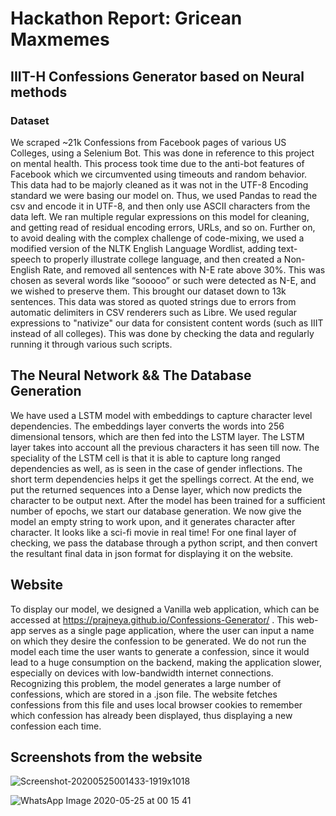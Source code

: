 # Hackathon Report: Gricean Maxmemes

## IIIT-H Confessions Generator based on Neural methods

### Dataset

We scraped ~21k Confessions from Facebook pages of various US Colleges, using a Selenium Bot. This was done in reference to this project on mental health. This process took time due to the anti-bot features of Facebook which we circumvented using timeouts and random behavior. This data had to be majorly cleaned as it was not in the UTF-8 Encoding standard we were basing our model on. Thus, we used Pandas to read the csv and encode it in UTF-8, and then only use ASCII characters from the data left. We ran multiple regular expressions on this model for cleaning, and getting read of residual encoding errors, URLs, and so on. Further on, to avoid dealing with the complex challenge of code-mixing, we used a modified version of the NLTK English Language Wordlist, adding text-speech to properly illustrate college language, and then created a Non-English Rate, and removed all sentences with N-E rate above 30%. This was chosen as several words like “sooooo” or such were detected as N-E, and we wished to preserve them. This brought our dataset down to 13k sentences. This data was stored as quoted strings due to errors from automatic delimiters in CSV renderers such as Libre.
We used regular expressions to "nativize" our data for consistent content words (such as IIIT instead of all colleges). This was done by checking the data and regularly running it through various such scripts.

## The Neural Network && The Database Generation

We have used a LSTM model with embeddings to capture character level dependencies.
The embeddings layer converts the words into 256 dimensional tensors, which are then fed into the LSTM layer. The LSTM layer takes into account all the previous characters it has seen till now. The speciality of the LSTM cell is that it is able to capture long ranged dependencies as well, as is seen in the case of gender inflections. The short term dependencies helps it get the spellings correct. At the end, we put the returned sequences into a Dense layer, which now predicts the character to be output next.
After the model has been trained for a sufficient number of epochs, we start our database generation. We now give the model an empty string to work upon, and it generates character after character. It looks like a sci-fi movie in real time!
For one final layer of checking, we pass the database through a python script, and then convert the resultant final data in json format for displaying it on the website.

## Website

To display our model, we designed a Vanilla web application, which can be accessed at https://prajneya.github.io/Confessions-Generator/ . This web-app serves as a single page application, where the user can input a name on which they desire the confession to be generated. We do not run the model each time the user wants to generate a confession, since it would lead to a huge consumption on the backend, making the application slower, especially on devices with low-bandwidth internet connections. Recognizing this problem, the model generates a large number of confessions, which are stored in a .json file. The website fetches confessions from this file and uses local browser cookies to remember which confession has already been displayed, thus displaying a new confession each time.

## Screenshots from the website

![Screenshot-20200525001433-1919x1018](https://user-images.githubusercontent.com/54315149/82762175-2a59f480-9e1d-11ea-84e8-a7b23b3fe73f.png)

![WhatsApp Image 2020-05-25 at 00 15 41](https://user-images.githubusercontent.com/54315149/82762169-2037f600-9e1d-11ea-8599-24504a4e7d9f.jpeg)


